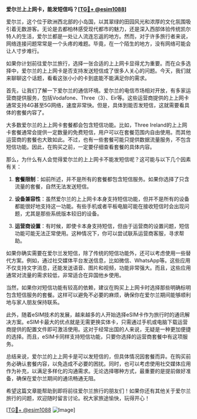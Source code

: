 **爱尔兰上上网卡，能发短信吗？[[TG💪+ @esim1088](https://t.me/s/esim1088)]**

爱尔兰，这个位于欧洲西北部的小岛国，以其翠绿的田园风光和浓厚的文化氛围吸引着无数游客。无论是去都柏林感受现代都市的魅力，还是深入西部体验传统凯尔特人的生活，爱尔兰都是一处让人流连忘返的地方。然而，对于许多旅行者来说，网络连接问题常常是一个头疼的难题。毕竟，在一个陌生的地方，没有网络可能会让人寸步难行。

如果你计划前往爱尔兰旅行，选择一张合适的上上网卡显得尤为重要。而在众多选择中，爱尔兰的上上网卡是否支持发送短信成了很多人关心的问题。今天，我们就来聊聊这个话题，看看这张小小的卡到底能不能满足你的需求。

首先，让我们了解一下爱尔兰的通信环境。爱尔兰的电信市场相对开放，有多家运营商提供服务，包括Vodafone、Three（3）、Eir等。这些运营商提供的上上网卡通常支持4G甚至5G网络，速度非常快。但是，具体到能否发短信，这就需要看具体的套餐内容了。

大多数爱尔兰的上上网卡套餐都会包含短信功能。比如，Three Ireland的上上网卡套餐通常会提供一定数量的免费短信，用户可以在套餐范围内自由使用。而其他运营商的套餐也大致如此。不过，也有一些套餐可能只提供数据流量服务，不包含短信功能。因此，在购买之前，一定要仔细查看套餐的具体内容。

那么，为什么有人会觉得爱尔兰的上上网卡不能发短信呢？这可能与以下几个因素有关：

1. **套餐限制**：如前所述，并不是所有的套餐都包含短信服务。如果你选择了只含流量的套餐，自然无法发送短信。
   
2. **设备兼容性**：虽然爱尔兰的上上网卡本身支持短信功能，但并不是所有的设备都能很好地支持这一功能。有些手机或者平板电脑可能在接收短信时会出现问题，尤其是那些系统版本较旧的设备。

3. **运营商设置**：有时候，即使卡本身支持短信，但由于运营商的设置问题，短信功能可能无法正常使用。这种情况下，你可以尝试联系运营商客服，寻求帮助。

如果你确实需要在爱尔兰发短信，除了传统的短信功能外，还可以考虑使用一些替代方案。例如，通过社交媒体平台发送信息，比如微信、WhatsApp等。这些应用不仅支持文字消息，还能发送语音、图片和视频，功能非常强大。而且，这些应用通常对流量的需求较低，非常适合在异国他乡使用。

当然，如果你对短信功能有较高的依赖，建议在购买上上网卡时选择那些明确标明包含短信服务的套餐。这样可以避免不必要的麻烦，确保你在爱尔兰期间能够顺利地与家人朋友保持联系。

此外，随着eSIM技术的发展，越来越多的人开始选择eSIM卡作为旅行时的通讯解决方案。eSIM卡最大的优点就是无需更换实体卡，只需通过手机或电脑下载运营商提供的配置文件即可激活使用。这对于经常出国的人来说，无疑是一种更加便捷的选择。而且，eSIM卡同样支持短信功能，只要你选择的运营商套餐中有这项服务。

总结来说，爱尔兰的上上网卡是可以发短信的，但具体情况因套餐而异。在购买前务必确认套餐内容，以免造成不必要的困扰。同时，也可以考虑使用社交媒体应用作为补充，以满足多样化的沟通需求。无论选择哪种方式，最重要的是提前做好准备，确保在爱尔兰期间的通讯畅通无阻。

希望这篇文章能帮助到即将前往爱尔兰旅行的朋友们！如果你还有其他关于爱尔兰旅行的问题，欢迎随时留言讨论。祝大家旅途愉快，玩得开心！

[[TG💪+ @esim1088](https://t.me/s/esim1088) ![Image](https://i.postimg.cc/4NQfJmqS/Snipaste-2025-05-13-00-14-12.png)]